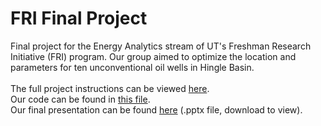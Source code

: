 # FRI Final Project
Final project for the Energy Analytics stream of UT's Freshman Research Initiative (FRI) program. Our group aimed to optimize the location and parameters for ten unconventional oil wells in  Hingle Basin.  
<br />
The full project instructions can be viewed [here](https://github.com/fang-helen/Final-Project-FRI/blob/master/Hingle%20Basin.ipynb).  
Our code can be found in [this file](https://github.com/fang-helen/Final-Project-FRI/blob/master/Final%20Project%20FRI.ipynb).  
Our final presentation can be found [here](https://github.com/fang-helen/Final-Project-FRI/blob/master/Final%20Presentation.pptx) (.pptx file, download to view).
<br />
